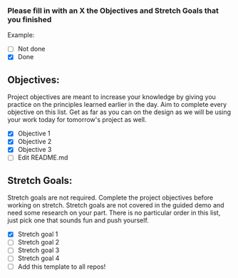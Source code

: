 ### Please fill in with an X the Objectives and Stretch Goals that you finished

Example: 

- [ ] Not done
- [x] Done

## Objectives:

Project objectives are meant to increase your knowledge by giving you practice on the principles learned earlier in the day. Aim to complete every objective on this list. Get as far as you can on the design as we will be using your work today for tomorrow's project as well.

- [x] Objective 1
- [x] Objective 2
- [x] Objective 3
- [ ] Edit README.md

## Stretch Goals:

Stretch goals are not required. Complete the project objectives before working on stretch. Stretch goals are not covered in the guided demo and need some research on your part. There is no particular order in this list, just pick one that sounds fun and push yourself.

- [x] Stretch goal 1
- [ ] Stretch goal 2
- [ ] Stretch goal 3
- [ ] Stretch goal 4
- [ ] Add this template to all repos!
